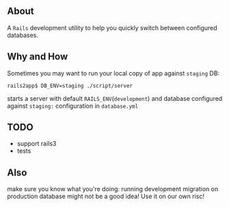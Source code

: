 
About
-------------
A `Rails` development utility to help you quickly switch between configured databases.

Why and How
-------------

Sometimes you may want to run your local copy of app against `staging` DB:

    rails2app$ DB_ENV=staging ./script/server

starts a server with default `RAILS_ENV`(`development`) and database configured against `staging:` configuration in `database.yml`


TODO
-------------

- support rails3
- tests

Also
-------------
make sure you know what you're doing: running development migration on production database might not be a good idea! 
Use it on our own risc!




